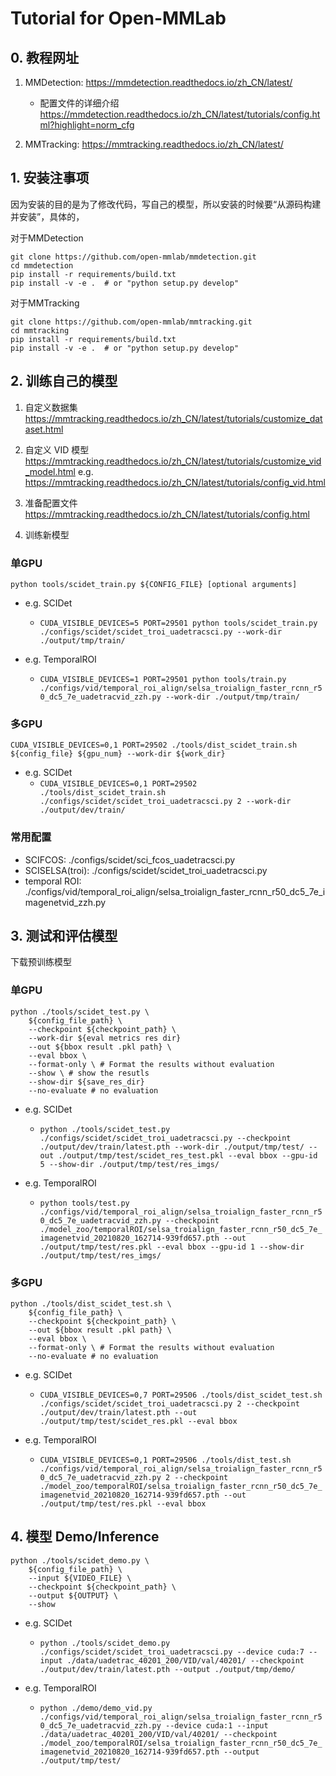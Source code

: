 # Tutorial for Open-MMLab
## 0. 教程网址
1. MMDetection: https://mmdetection.readthedocs.io/zh_CN/latest/
    - 配置文件的详细介绍 https://mmdetection.readthedocs.io/zh_CN/latest/tutorials/config.html?highlight=norm_cfg
    
2. MMTracking: https://mmtracking.readthedocs.io/zh_CN/latest/


## 1. 安装注事项
因为安装的目的是为了修改代码，写自己的模型，所以安装的时候要“从源码构建并安装”，具体的，

对于MMDetection
```
git clone https://github.com/open-mmlab/mmdetection.git
cd mmdetection
pip install -r requirements/build.txt
pip install -v -e .  # or "python setup.py develop"
```

对于MMTracking

```
git clone https://github.com/open-mmlab/mmtracking.git
cd mmtracking
pip install -r requirements/build.txt
pip install -v -e .  # or "python setup.py develop"
```

## 2. 训练自己的模型

1. 自定义数据集
https://mmtracking.readthedocs.io/zh_CN/latest/tutorials/customize_dataset.html

2. 自定义 VID 模型
https://mmtracking.readthedocs.io/zh_CN/latest/tutorials/customize_vid_model.html
e.g.
https://mmtracking.readthedocs.io/zh_CN/latest/tutorials/config_vid.html

3. 准备配置文件
https://mmtracking.readthedocs.io/zh_CN/latest/tutorials/config.html

4. 训练新模型

### 单GPU

`python tools/scidet_train.py ${CONFIG_FILE} [optional arguments]`

- e.g. SCIDet

    - `CUDA_VISIBLE_DEVICES=5 PORT=29501 python tools/scidet_train.py ./configs/scidet/scidet_troi_uadetracsci.py --work-dir ./output/tmp/train/  `

- e.g. TemporalROI

    - `CUDA_VISIBLE_DEVICES=1 PORT=29501 python tools/train.py ./configs/vid/temporal_roi_align/selsa_troialign_faster_rcnn_r50_dc5_7e_uadetracvid_zzh.py --work-dir ./output/tmp/train/ `

### 多GPU

`CUDA_VISIBLE_DEVICES=0,1 PORT=29502 ./tools/dist_scidet_train.sh ${config_file} ${gpu_num} --work-dir ${work_dir}`

- e.g. SCIDet
    - `CUDA_VISIBLE_DEVICES=0,1 PORT=29502 ./tools/dist_scidet_train.sh ./configs/scidet/scidet_troi_uadetracsci.py 2 --work-dir ./output/dev/train/ `

### 常用配置
 - SCIFCOS: ./configs/scidet/sci_fcos_uadetracsci.py
 - SCISELSA(troi): ./configs/scidet/scidet_troi_uadetracsci.py
 - temporal ROI: ./configs/vid/temporal_roi_align/selsa_troialign_faster_rcnn_r50_dc5_7e_imagenetvid_zzh.py

## 3. 测试和评估模型
下载预训练模型
### 单GPU

```
python ./tools/scidet_test.py \
    ${config_file_path} \
    --checkpoint ${checkpoint_path} \
    --work-dir ${eval metrics res dir}
    --out ${bbox result .pkl path} \
    --eval bbox \
    --format-only \ # Format the results without evaluation 
    --show \ # show the resutls
    --show-dir ${save_res_dir}
    --no-evaluate # no evaluation
```

- e.g. SCIDet
    - `python ./tools/scidet_test.py ./configs/scidet/scidet_troi_uadetracsci.py --checkpoint ./output/dev/train/latest.pth --work-dir ./output/tmp/test/ --out ./output/tmp/test/scidet_res_test.pkl --eval bbox --gpu-id 5 --show-dir ./output/tmp/test/res_imgs/`

- e.g. TemporalROI
    - `python tools/test.py ./configs/vid/temporal_roi_align/selsa_troialign_faster_rcnn_r50_dc5_7e_uadetracvid_zzh.py --checkpoint ./model_zoo/temporalROI/selsa_troialign_faster_rcnn_r50_dc5_7e_imagenetvid_20210820_162714-939fd657.pth --out ./output/tmp/test/res.pkl --eval bbox --gpu-id 1 --show-dir ./output/tmp/test/res_imgs/`


### 多GPU
```
python ./tools/dist_scidet_test.sh \
    ${config_file_path} \
    --checkpoint ${checkpoint_path} \
    --out ${bbox result .pkl path} \
    --eval bbox \
    --format-only \ # Format the results without evaluation
    --no-evaluate # no evaluation
```

- e.g. SCIDet
    - `CUDA_VISIBLE_DEVICES=0,7 PORT=29506 ./tools/dist_scidet_test.sh ./configs/scidet/scidet_troi_uadetracsci.py 2 --checkpoint ./output/dev/train/latest.pth --out ./output/tmp/test/scidet_res.pkl --eval bbox`


- e.g. TemporalROI
    - `CUDA_VISIBLE_DEVICES=0,1 PORT=29506 ./tools/dist_test.sh ./configs/vid/temporal_roi_align/selsa_troialign_faster_rcnn_r50_dc5_7e_uadetracvid_zzh.py 2 --checkpoint ./model_zoo/temporalROI/selsa_troialign_faster_rcnn_r50_dc5_7e_imagenetvid_20210820_162714-939fd657.pth --out ./output/tmp/test/res.pkl --eval bbox`

## 4. 模型 Demo/Inference
```
python ./tools/scidet_demo.py \
    ${config_file_path} \
    --input ${VIDEO_FILE} \
    --checkpoint ${checkpoint_path} \
    --output ${OUTPUT} \
    --show
```

- e.g. SCIDet
    - `python ./tools/scidet_demo.py ./configs/scidet/scidet_troi_uadetracsci.py --device cuda:7 --input ./data/uadetrac_40201_200/VID/val/40201/ --checkpoint ./output/dev/train/latest.pth --output ./output/tmp/demo/`

- e.g. TemporalROI
    - `python ./demo/demo_vid.py ./configs/vid/temporal_roi_align/selsa_troialign_faster_rcnn_r50_dc5_7e_uadetracvid_zzh.py --device cuda:1 --input ./data/uadetrac_40201_200/VID/val/40201/ --checkpoint ./model_zoo/temporalROI/selsa_troialign_faster_rcnn_r50_dc5_7e_imagenetvid_20210820_162714-939fd657.pth --output ./output/tmp/test/ `